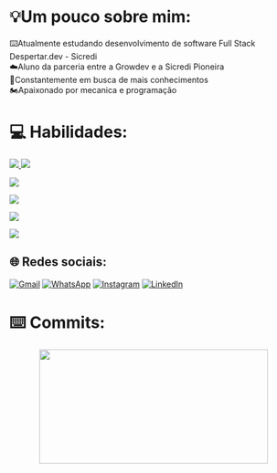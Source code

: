 # 💡Um pouco sobre mim:
⌨️Atualmente estudando desenvolvimento de software Full Stack Despertar.dev - Sicredi<br>
☁️Aluno da parceria entre a Growdev e a Sicredi Pioneira<br>
🧠Constantemente em busca de mais conhecimentos<br>
🏍️Apaixonado por mecanica e programação



# 💻 Habilidades:
<p align="left">
  <a href="https://skillicons.dev">
    <img src="https://skillicons.dev/icons?i=cs,dotnet," />  <img src="https://skillicons.dev/icons?i=php,laravel," />
  </a>
</p>
<!-- <p align="left">
  <a href="https://skillicons.dev">
    <img src="https://skillicons.dev/icons?i=php,laravel," />
  </a>
</p> -->
<p align="left">
  <a href="https://skillicons.dev">
    <img src="https://skillicons.dev/icons?i=javascript,typescript" />
  </a>
</p>
<p align="left">
  <a href="https://skillicons.dev">
    <img src="https://skillicons.dev/icons?i=vue,vuetify," />
  </a>
</p>


<p align="left">
  <a href="https://skillicons.dev">
    <img src="https://skillicons.dev/icons?i=html,css,bootstrap," />
  </a>
</p>

<p align="left">
  <a href="https://skillicons.dev">
    <img src="https://skillicons.dev/icons?i=visualstudio,vscode,github,git,mysql,apache,dbeaver" />
  </a>
</p>
</div>

## 🌐 Redes sociais:
<div display="flex">

[![Gmail](https://img.shields.io/badge/Gmail-D14836?style=for-the-badge&logo=gmail&logoColor=white)](https://mail.google.com/mail/u/0/?fs=1&tf=cm&source=mailto&to=+bernardintd@gmail.com) 
[![WhatsApp](	https://img.shields.io/badge/WhatsApp-25D366?style=for-the-badge&logo=whatsapp&logoColor=white)](https://api.whatsapp.com/send?phone=5551996816868) 
[![Instagram](https://img.shields.io/badge/Instagram-E4405F?style=for-the-badge&logo=instagram&logoColor=white)](https://instagram.com/dartora__) 
[![LinkedIn](https://img.shields.io/badge/LinkedIn-0077B5?style=for-the-badge&logo=linkedin&logoColor=white)](https://www.linkedin.com/in/bernardo-dartora-550376291/) 
</div>

# ⌨️ Commits: 

<p align="center">

  <img width="400" height="200" src="https://github-readme-stats.vercel.app/api/top-langs/?username=Be0208&size_weight=0.0005&count_weight=0.3&layout=compact&theme=vision-friendly-dark">
</p>

<div id="header" align="center">
  <img src="https://komarev.com/ghpvc/?username=Be0208&style=for-the-badge&color=orange" alt=""/>
</div>
